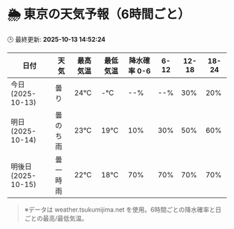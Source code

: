 # 🌦️ 東京の天気予報（6時間ごと）

🕒 最終更新: **2025-10-13 14:52:24**

| 日付 | 天気 | 最高気温 | 最低気温 | 降水確率 0-6 | 6-12 | 12-18 | 18-24 |
|------|------|----------|----------|------------|------|------|------|
| 今日 (2025-10-13) | 曇り | 24℃ | -℃ | --% | --% | 30% | 20% |
| 明日 (2025-10-14) | 曇のち雨 | 23℃ | 19℃ | 10% | 30% | 50% | 60% |
| 明後日 (2025-10-15) | 曇一時雨 | 22℃ | 18℃ | 70% | 70% | 70% | 70% |

> ※データは weather.tsukumijima.net を使用。6時間ごとの降水確率と日ごとの最高/最低気温。